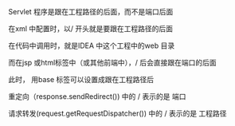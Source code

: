 Servlet 程序是跟在工程路径的后面，而不是端口后面

在xml 中配置时，以/ 开头就是要跟在工程路径的后面

在代码中调用时，就是IDEA 中这个工程中的web 目录



而在jsp 或html标签中（或其他前端中），/ 后会直接跟在端口的后面

此时， 用base 标签可以设置成跟在工程路径后





重定向（response.sendRedirect()) 中的 / 表示的是 端口

请求转发(request.getRequestDispatcher()) 中的 / 表示的是 工程路径

